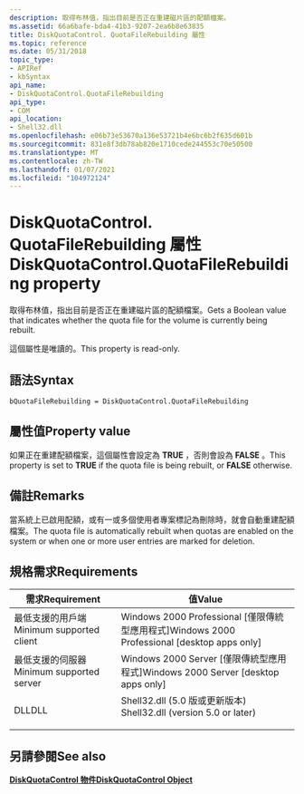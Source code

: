 ```yaml
---
description: 取得布林值，指出目前是否正在重建磁片區的配額檔案。
ms.assetid: 66a6bafe-bda4-41b3-9207-2ea6b8e63835
title: DiskQuotaControl. QuotaFileRebuilding 屬性
ms.topic: reference
ms.date: 05/31/2018
topic_type:
- APIRef
- kbSyntax
api_name:
- DiskQuotaControl.QuotaFileRebuilding
api_type:
- COM
api_location:
- Shell32.dll
ms.openlocfilehash: e06b73e53670a136e53721b4e6bc6b2f635d601b
ms.sourcegitcommit: 831e8f3db78ab820e1710cede244553c70e50500
ms.translationtype: MT
ms.contentlocale: zh-TW
ms.lasthandoff: 01/07/2021
ms.locfileid: "104972124"
---
```

# <a name="diskquotacontrolquotafilerebuilding-property"></a><span data-ttu-id="eab87-103">DiskQuotaControl. QuotaFileRebuilding 屬性</span><span class="sxs-lookup"><span data-stu-id="eab87-103">DiskQuotaControl.QuotaFileRebuilding property</span></span>

<span data-ttu-id="eab87-104">取得布林值，指出目前是否正在重建磁片區的配額檔案。</span><span class="sxs-lookup"><span data-stu-id="eab87-104">Gets a Boolean value that indicates whether the quota file for the volume is currently being rebuilt.</span></span>

<span data-ttu-id="eab87-105">這個屬性是唯讀的。</span><span class="sxs-lookup"><span data-stu-id="eab87-105">This property is read-only.</span></span>

## <a name="syntax"></a><span data-ttu-id="eab87-106">語法</span><span class="sxs-lookup"><span data-stu-id="eab87-106">Syntax</span></span>


```JScript
bQuotaFileRebuilding = DiskQuotaControl.QuotaFileRebuilding
```



## <a name="property-value"></a><span data-ttu-id="eab87-107">屬性值</span><span class="sxs-lookup"><span data-stu-id="eab87-107">Property value</span></span>

<span data-ttu-id="eab87-108">如果正在重建配額檔案，這個屬性會設定為 **TRUE** ，否則會設為 **FALSE** 。</span><span class="sxs-lookup"><span data-stu-id="eab87-108">This property is set to **TRUE** if the quota file is being rebuilt, or **FALSE** otherwise.</span></span>

## <a name="remarks"></a><span data-ttu-id="eab87-109">備註</span><span class="sxs-lookup"><span data-stu-id="eab87-109">Remarks</span></span>

<span data-ttu-id="eab87-110">當系統上已啟用配額，或有一或多個使用者專案標記為刪除時，就會自動重建配額檔案。</span><span class="sxs-lookup"><span data-stu-id="eab87-110">The quota file is automatically rebuilt when quotas are enabled on the system or when one or more user entries are marked for deletion.</span></span>

## <a name="requirements"></a><span data-ttu-id="eab87-111">規格需求</span><span class="sxs-lookup"><span data-stu-id="eab87-111">Requirements</span></span>



| <span data-ttu-id="eab87-112">需求</span><span class="sxs-lookup"><span data-stu-id="eab87-112">Requirement</span></span> | <span data-ttu-id="eab87-113">值</span><span class="sxs-lookup"><span data-stu-id="eab87-113">Value</span></span> |
|-------------------------------------|---------------------------------------------------------------------------------------------------------------|
| <span data-ttu-id="eab87-114">最低支援的用戶端</span><span class="sxs-lookup"><span data-stu-id="eab87-114">Minimum supported client</span></span><br/> | <span data-ttu-id="eab87-115">Windows 2000 Professional \[僅限傳統型應用程式\]</span><span class="sxs-lookup"><span data-stu-id="eab87-115">Windows 2000 Professional \[desktop apps only\]</span></span><br/>                                                    |
| <span data-ttu-id="eab87-116">最低支援的伺服器</span><span class="sxs-lookup"><span data-stu-id="eab87-116">Minimum supported server</span></span><br/> | <span data-ttu-id="eab87-117">Windows 2000 Server \[僅限傳統型應用程式\]</span><span class="sxs-lookup"><span data-stu-id="eab87-117">Windows 2000 Server \[desktop apps only\]</span></span><br/>                                                          |
| <span data-ttu-id="eab87-118">DLL</span><span class="sxs-lookup"><span data-stu-id="eab87-118">DLL</span></span><br/>                      | <dl> <span data-ttu-id="eab87-119"><dt>Shell32.dll (5.0 版或更新版本) </dt></span><span class="sxs-lookup"><span data-stu-id="eab87-119"><dt>Shell32.dll (version 5.0 or later)</dt></span></span> </dl> |



## <a name="see-also"></a><span data-ttu-id="eab87-120">另請參閱</span><span class="sxs-lookup"><span data-stu-id="eab87-120">See also</span></span>

<dl> <dt>

[<span data-ttu-id="eab87-121">**DiskQuotaControl 物件**</span><span class="sxs-lookup"><span data-stu-id="eab87-121">**DiskQuotaControl Object**</span></span>](diskquotacontrol-object.md)
</dt> </dl>

 

 




